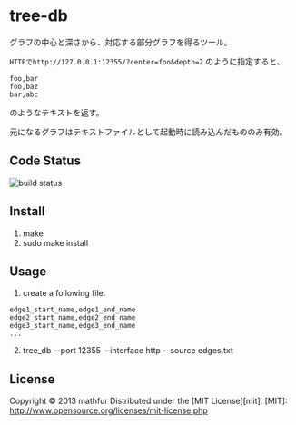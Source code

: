 tree-db
==================
グラフの中心と深さから、対応する部分グラフを得るツール。

`HTTPでhttp://127.0.0.1:12355/?center=foo&depth=2`
のように指定すると、
```
foo,bar
foo,baz
bar,abc
```
のようなテキストを返す。

元になるグラフはテキストファイルとして起動時に読み込んだもののみ有効。

Code Status
------------------
![build status](https://travis-ci.org/mathfur/tree_db.png)

Install
-------
 1. make
 2. sudo make install

Usage
-----
 1. create a following file.
```
edge1_start_name,edge1_end_name
edge2_start_name,edge2_end_name
edge3_start_name,edge3_end_name
...
```
 2. tree_db --port 12355 --interface http --source edges.txt

License
-------
Copyright &copy; 2013 mathfur
Distributed under the [MIT License][mit].
[MIT]: http://www.opensource.org/licenses/mit-license.php
